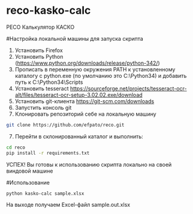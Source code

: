 reco-kasko-calc
============

РЕСО Калькулятор КАСКО

#Настройка локальной машины для запуска скрипта
 
 1. Установить Firefox
 2. Установить Python (https://www.python.org/downloads/release/python-342/)
 3. Прописать в переменную окружения PATH к установленному каталогу с python.exe (по умолчанию это C:\Python34\) и добавить путь к C:\Python34\Scripts
 4. Установить tesseract https://sourceforge.net/projects/tesseract-ocr-alt/files/tesseract-ocr-setup-3.02.02.exe/download
 5. Установить git-клиента https://git-scm.com/downloads
 6. Запустить консоль git
 7. Клонировать репозиторий себе на локальную машину
```bash
git clone https://github.com/efpato/reco.git
```
 7. Перейти в склонированный каталог и выполнить:
```bash
cd reco
pip install -r requirements.txt
```

УСПЕХ! Вы готовы к использованию скрипта локально на своей виндовой машине

#Использование

```bash
python kasko-calc sample.xlsx
```
На выходе получаем Excel-файл sample.out.xlsx
